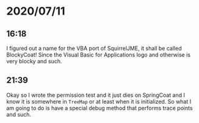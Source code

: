 # 2020/07/11

## 16:18

I figured out a name for the VBA port of SquirrelJME, it shall be called
BlockyCoat! Since the Visual Basic for Applications logo and otherwise is
very blocky and such.

## 21:39

Okay so I wrote the permission test and it just dies on SpringCoat and I know
it is somewhere in `TreeMap` or at least when it is initialized. So what I
am going to do is have a special debug method that performs trace points and
such.